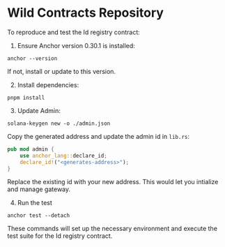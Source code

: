 # Wild Contracts Repository

To reproduce and test the Id registry contract:

1. Ensure Anchor version 0.30.1 is installed:
  ```
  anchor --version
  ```
  If not, install or update to this version.

2. Install dependencies:
  ```
  pnpm install
  ```

3. Update Admin:
  ```
  solana-keygen new -o ./admin.json
  ```
  Copy the generated address and update the admin id in `lib.rs`:
  ```rust
  pub mod admin {
      use anchor_lang::declare_id;
      declare_id!("<generates-address>");
  }
  ```
  Replace the existing id with your new address.
  This would let you intialize and manage gateway.

4. Run the test
  ```
  anchor test --detach
  ```

These commands will set up the necessary environment and execute the test suite for the Id registry contract.
